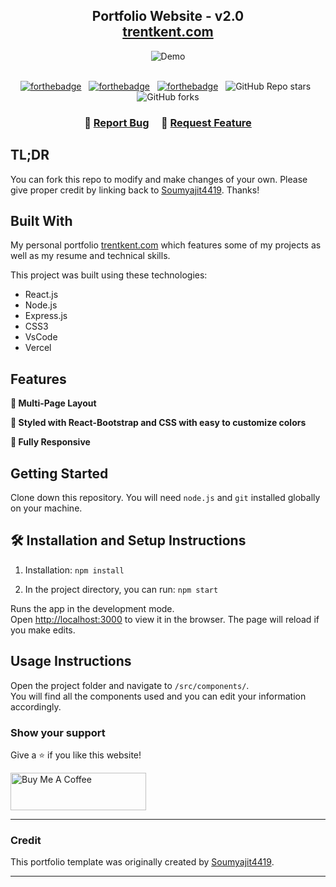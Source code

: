 <h2 align="center">
  Portfolio Website - v2.0<br/>
  <a href="https://trentkent.com" target="_blank">trentkent.com</a>
</h2>
<div align="center">
  <img alt="Demo" src="./Images/your-readme-img.png" />
</div>

<br/>

<center>

[![forthebadge](https://forthebadge.com/images/badges/built-with-love.svg)](https://forthebadge.com) &nbsp;
[![forthebadge](https://forthebadge.com/images/badges/made-with-javascript.svg)](https://forthebadge.com) &nbsp;
[![forthebadge](https://forthebadge.com/images/badges/open-source.svg)](https://forthebadge.com) &nbsp;
![GitHub Repo stars](https://img.shields.io/github/stars/FestersNephew/Portfolio?color=red&logo=github&style=for-the-badge) &nbsp;
![GitHub forks](https://img.shields.io/github/forks/FestersNephew/Portfolio?color=red&logo=github&style=for-the-badge)

</center>

<h3 align="center">
    🔹
    <a href="https://github.com/FestersNephew/Portfolio/issues">Report Bug</a> &nbsp; &nbsp;
    🔹
    <a href="https://github.com/FestersNephew/Portfolio/issues">Request Feature</a>
</h3>

## TL;DR

You can fork this repo to modify and make changes of your own. Please give proper credit by linking back to [Soumyajit4419](https://github.com/soumyajit4419/Portfolio). Thanks!

## Built With

My personal portfolio [trentkent.com](https://trentkent.com) which features some of my projects as well as my resume and technical skills.<br/>

This project was built using these technologies:

- React.js
- Node.js
- Express.js
- CSS3
- VsCode
- Vercel

## Features

**📖 Multi-Page Layout**

**🎨 Styled with React-Bootstrap and CSS with easy to customize colors**

**📱 Fully Responsive**

## Getting Started

Clone down this repository. You will need `node.js` and `git` installed globally on your machine.

## 🛠 Installation and Setup Instructions

1. Installation: `npm install`

2. In the project directory, you can run: `npm start`

Runs the app in the development mode.\
Open [http://localhost:3000](http://localhost:3000) to view it in the browser.
The page will reload if you make edits.

## Usage Instructions

Open the project folder and navigate to `/src/components/`. <br/>
You will find all the components used and you can edit your information accordingly.

### Show your support

Give a ⭐ if you like this website!

<a href="https://www.buymeacoffee.com/trentkent" target="_blank"><img src="https://cdn.buymeacoffee.com/buttons/v2/default-violet.png" alt="Buy Me A Coffee" height= "60px" width= "217px" ></a>

---

### Credit

This portfolio template was originally created by [Soumyajit4419](https://github.com/soumyajit4419/Portfolio). 

---
